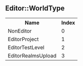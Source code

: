 ## Editor::WorldType

<table><tr><th>Name</th><th>Index</th><tr><td>NonEditor</td><td>0</td></tr><tr><td>EditorProject</td><td>1</td></tr><tr><td>EditorTestLevel</td><td>2</td></tr><tr><td>EditorRealmsUpload</td><td>3</td></tr></table>